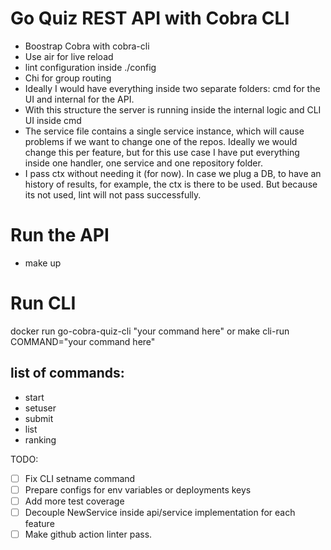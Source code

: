 # Go Quiz REST API with Cobra CLI

- Boostrap Cobra with cobra-cli
- Use air for live reload
- lint configuration inside ./config
- Chi for group routing
- Ideally I would have everything inside two separate folders: cmd for the UI and internal for the API.
- With this structure the server is running inside the internal logic and CLI UI inside cmd
- The service file contains a single service instance, which will cause problems if we want to change one of the repos. Ideally we would change this per feature, but for this use case I have put everything inside one handler, one service and one repository folder.
- I pass ctx without needing it (for now). In case we plug a DB, to have an history of results, for example, the ctx is there to be used. But because its not used, lint will not pass successfully.

# Run the API
- make up

# Run CLI
docker run go-cobra-quiz-cli "your command here"
or
make cli-run COMMAND="your command here"


## list of commands:
- start
- setuser
- submit
- list
- ranking


TODO:
- [ ] Fix CLI setname command
- [ ] Prepare configs for env variables or deployments keys
- [ ] Add more test coverage
- [ ] Decouple NewService inside api/service implementation for each feature
- [ ] Make github action linter pass.
